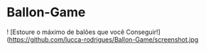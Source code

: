 # Ballon-Game
! [Estoure o máximo de balões que você Conseguir!] (https://github.com/lucca-rodrigues/Ballon-Game/screenshot.jpg